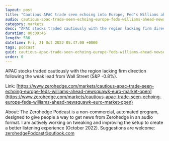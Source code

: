 ```yaml
---
layout: post
title: "Cautious APAC trade seen echoing into Europe, Fed's Williams ahead - Newsquawk Euro Market Open"
audio: cautious-apac-trade-seen-echoing-europe-feds-williams-ahead-newsquawk-euro-market-open-0
category: markets
desc: "APAC stocks traded cautiously with the region lacking firm direction following the weak lead from Wall Street (S&amp;P -0.8%)."
duration: 00:09:46
length: 586
datetime: Fri, 21 Oct 2022 05:47:00 +0000
tags: podcast
guid: cautious-apac-trade-seen-echoing-europe-feds-williams-ahead-newsquawk-euro-market-open-0
order: 0
---
```

APAC stocks traded cautiously with the region lacking firm direction following the weak lead from Wall Street (S&amp;P -0.8%).

Link: [https://www.zerohedge.com/markets/cautious-apac-trade-seen-echoing-europe-feds-williams-ahead-newsquawk-euro-market-open](https://www.zerohedge.com/markets/cautious-apac-trade-seen-echoing-europe-feds-williams-ahead-newsquawk-euro-market-open)

About: The Zerohedge Podcast is a non-commercial, automated program, designed to give people a way to get news from Zerohedge in an audio format.  I am actively working on tweaking and improving the setup to create a better listening experience (October 2022).  Suggestions are welcome: [zerohedgePodcast@outlook.com](mailto:zerohedgePodcast@outlook.com)